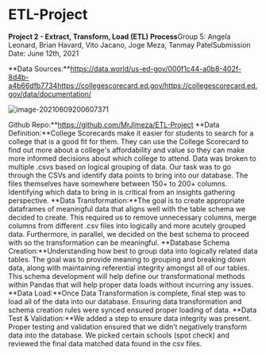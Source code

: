 # ETL-Project

**Project 2 - Extract, Transform, Load (ETL) Process**Group 5: Angela Leonard, Brian Havard, Vito Jacano, Joge Meza, Tanmay PatelSubmission Date: June 12th, 2021



**Data Sources:**https://data.world/us-ed-gov/000f1c44-a0b8-402f-8d4b-a4b66dfb7734https://collegescorecard.ed.gov/https://collegescorecard.ed.gov/data/documentation/



![image-20210609200607371](C:\Users\tpatel\Desktop\BootcampWorkingDirectory\HomeworkWD\ETL-Project\images\image-20210609200607371.png)

Github Repo:**https://github.com/MrJlmeza/ETL-Project
**Data Definition:**College Scorecards make it easier for students to search for a college that is a good fit for them. They can use the College Scorecard to find out more about a college's affordability and value so they can make more informed decisions about which college to attend.
Data was broken to multiple .csvs based on logical grouping of data. Our task was to go through the CSVs and identify data points to bring into our database. The files themselves have somewhere between 150+ to 200+ columns. Identifying which data to bring in is critical from an insights gathering perspective.
**Data Transformation:**The goal is to create appropriate dataframes of meaningful data that aligns well with the table schema we decided to create. This required us to remove unnecessary columns, merge columns from different .csv files into logically and more acutely grouped data. Furthermore, in parallel, we decided on the best schema to proceed with so the transformation can be meaningful. 
**Database Schema Creation:**Understanding how best to group data into logically related data tables. The goal was to provide meaning to grouping and breaking down data, along with maintaining referential integrity amongst all of our tables. This schema development will help define our transformational methods within Pandas that will help proper data loads without incurring any issues.
**Data Load:**Once Data Transformation is complete, final step was to load all of the data into our database. Ensuring data transformation and schema creation rules were synced ensured proper loading of data. 
**Data Test & Validation:**We added a step to ensure data integrity was present. Proper testing and validation ensured that we didn’t negatively transform data into the database. We picked certain schools (spot check) and reviewed the final data matched data found in the csv files. 